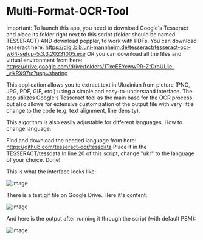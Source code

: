 # Multi-Format-OCR-Tool
Important: To launch this app, you need to download Google's Tesseract and place its folder right next to this script (folder should be named TESSERACT) AND download poppler, to work with PDFs. You can download tesseract here: https://digi.bib.uni-mannheim.de/tesseract/tesseract-ocr-w64-setup-5.3.3.20231005.exe OR you can download all the files and virtual environment from here: https://drive.google.com/drive/folders/1TxeEEYcwwRR-ZtDroUUie-_ylkRX97rc?usp=sharing 

This application allows you to extract text in Ukrainian from picture (PNG, JPG, PDF, GIF, etc.) using a simple and easy-to-understand interface. The app utilizes Google's Tesseract tool as the main base for the OCR process but also allows for extensive customization of the output file with very little change to the code (e.g. text alignment, line density).

This algorithm is also easily adjustable for different languages. How to change language:

Find and download the needed language from here: https://github.com/tesseract-ocr/tessdata
Place it in the TESSERACT/tessdata
In line 20 of this script, change "ukr" to the language of your choice. Done!

This is what the interface looks like:

![image](https://github.com/user-attachments/assets/9bc55999-75bc-4e20-9c19-36e711ff37af)

There is a test.gif file on Google Drive. Here it's content:

![image](https://github.com/user-attachments/assets/25e173b4-1867-47e7-96bf-7edb985cec8c)

And here is the output after running it through the script (with default PSM):

![image](https://github.com/user-attachments/assets/a193eda3-b287-4dea-b25f-b7dfdd9b1633)
